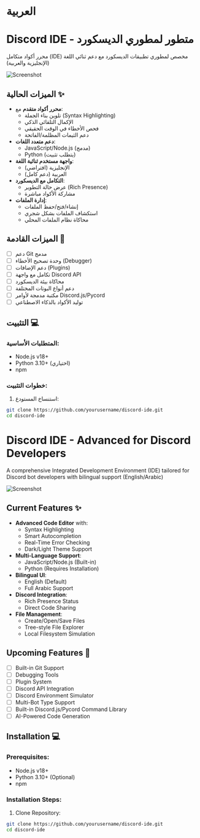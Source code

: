 # العربية

# Discord IDE - متطور لمطوري الديسكورد

محرر أكواد متكامل (IDE) مخصص لمطوري تطبيقات الديسكورد مع دعم ثنائي اللغة (الإنجليزية والعربية)

![Screenshot](screenshot.png)

## الميزات الحالية ✨

- **محرر أكواد متقدم** مع:
  - تلوين بناء الجملة (Syntax Highlighting)
  - الإكمال التلقائي الذكي
  - فحص الأخطاء في الوقت الحقيقي
  - دعم الثيمات المظلمة/الفاتحة
- **دعم متعدد اللغات**:
  - JavaScript/Node.js (مدمج)
  - Python (يتطلب تثبيت)
- **واجهة مستخدم ثنائية اللغة**:
  - الإنجليزية (افتراضي)
  - العربية (دعم كامل)
- **التكامل مع الديسكورد**:
  - عرض حالة التطوير (Rich Presence)
  - مشاركة الأكواد مباشرة
- **إدارة الملفات**:
  - إنشاء/فتح/حفظ الملفات
  - استكشاف الملفات بشكل شجري
  - محاكاة نظام الملفات المحلي

## الميزات القادمة 🚧

- [ ] دعم Git مدمج
- [ ] وحدة تصحيح الأخطاء (Debugger)
- [ ] دعم الإضافات (Plugins)
- [ ] تكامل مع واجهة Discord API
- [ ] محاكاة بيئة الديسكورد
- [ ] دعم أنواع البوتات المختلفة
- [ ] مكتبة مدمجة لأوامر Discord.js/Pycord
- [ ] توليد الأكواد بالذكاء الاصطناعي

## التثبيت 💻

### المتطلبات الأساسية:

- Node.js v18+
- Python 3.10+ (اختياري)
- npm

### خطوات التثبيت:

1. استنساخ المستودع:

```bash
git clone https://github.com/yourusername/discord-ide.git
cd discord-ide
```

# Discord IDE - Advanced for Discord Developers

A comprehensive Integrated Development Environment (IDE) tailored for Discord bot developers with bilingual support (English/Arabic)

![Screenshot](screenshot.png)

## Current Features ✨

- **Advanced Code Editor** with:
  - Syntax Highlighting
  - Smart Autocompletion
  - Real-Time Error Checking
  - Dark/Light Theme Support
- **Multi-Language Support**:
  - JavaScript/Node.js (Built-in)
  - Python (Requires Installation)
- **Bilingual UI**:
  - English (Default)
  - Full Arabic Support
- **Discord Integration**:
  - Rich Presence Status
  - Direct Code Sharing
- **File Management**:
  - Create/Open/Save Files
  - Tree-style File Explorer
  - Local Filesystem Simulation

## Upcoming Features 🚧

- [ ] Built-in Git Support
- [ ] Debugging Tools
- [ ] Plugin System
- [ ] Discord API Integration
- [ ] Discord Environment Simulator
- [ ] Multi-Bot Type Support
- [ ] Built-in Discord.js/Pycord Command Library
- [ ] AI-Powered Code Generation

## Installation 💻

### Prerequisites:

- Node.js v18+
- Python 3.10+ (Optional)
- npm

### Installation Steps:

1. Clone Repository:

```bash
git clone https://github.com/yourusername/discord-ide.git
cd discord-ide
```
